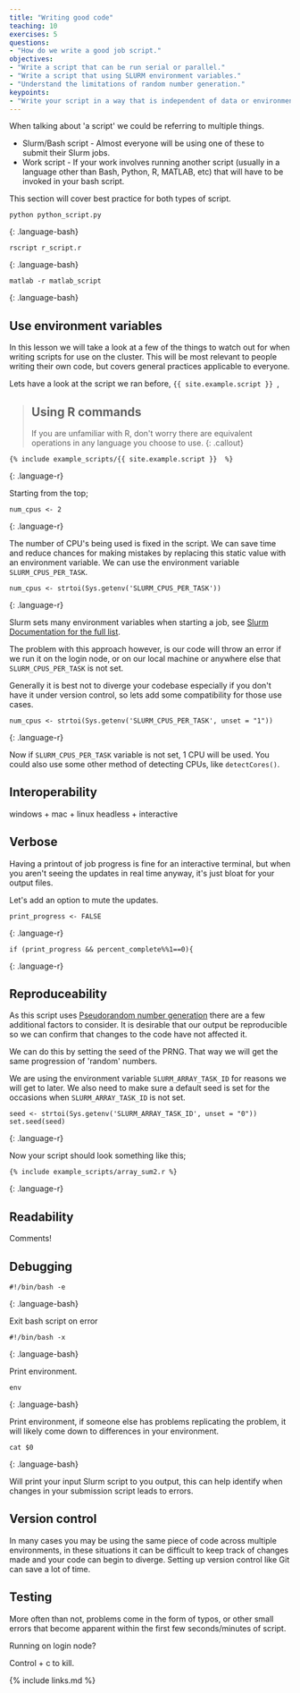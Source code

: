 ```yaml
---
title: "Writing good code"
teaching: 10
exercises: 5
questions:
- "How do we write a good job script."
objectives:
- "Write a script that can be run serial or parallel."
- "Write a script that using SLURM environment variables."
- "Understand the limitations of random number generation."
keypoints:
- "Write your script in a way that is independent of data or environment. (elaborate)"
---
```


When talking about 'a script' we could be referring to multiple things.

* Slurm/Bash script - Almost everyone will be using one of these to submit their Slurm jobs.
* Work script - If your work involves running another script (usually in a language other than Bash, Python, R, MATLAB, etc) that will have to be invoked in your bash script.

This section will cover best practice for both types of script. 

```
python python_script.py
```
{: .language-bash}


```
rscript r_script.r
```
{: .language-bash}

```
matlab -r matlab_script
```
{: .language-bash}

## Use environment variables

In this lesson we will take a look at a few of the things to watch out for when writing scripts for use on the cluster.
This will be most relevant to people writing their own code, but covers general practices applicable to everyone.

Lets have a look at the script we ran before, `{{ site.example.script }} `, 

> ## Using R commands
>
> If you are unfamiliar with R, don't worry there are equivalent operations in any language you choose to use.
{: .callout}

```
{% include example_scripts/{{ site.example.script }}  %}
```
{: .language-r}

Starting from the top;

```
num_cpus <- 2
```
{: .language-r}

The number of CPU's being used is fixed in the script. We can save time and reduce chances for making mistakes by replacing this static value with an environment variable. 
We can use the environment variable `SLURM_CPUS_PER_TASK`.

```
num_cpus <- strtoi(Sys.getenv('SLURM_CPUS_PER_TASK')) 
```
{: .language-r}

Slurm sets many environment variables when starting a job, see [Slurm Documentation for the full list](https://slurm.schedmd.com/sbatch.html). 

The problem with this approach however, is our code will throw an error if we run it on the login node, or on our local machine or anywhere else that `SLURM_CPUS_PER_TASK` is not set.

Generally it is best not to diverge your codebase especially if you don't have it under version control, so lets add some compatibility for those use cases.

```
num_cpus <- strtoi(Sys.getenv('SLURM_CPUS_PER_TASK', unset = "1")) 
```
{: .language-r}


Now if `SLURM_CPUS_PER_TASK` variable is not set, 1 CPU will be used. You could also use some other method of detecting CPUs, like `detectCores()`.

## Interoperability

windows + mac + linux
headless + interactive

## Verbose 


Having a printout of job progress is fine for an interactive terminal, but when you aren't seeing the updates in real time anyway, it's just bloat for your output files.

Let's add an option to mute the updates.

```
print_progress <- FALSE
```
{: .language-r}


```
if (print_progress && percent_complete%%1==0){

```
{: .language-r}

## Reproduceability 

As this script uses [Pseudorandom number generation](https://en.wikipedia.org/wiki/Pseudorandom_number_generator) there are a few additional factors to consider.
It is desirable that our output be reproducible so we can confirm that changes to the code have not affected it. 

We can do this by setting the seed of the PRNG. That way we will get the same progression of 'random' numbers.

We are using the environment variable `SLURM_ARRAY_TASK_ID` for reasons we will get to later. We also need to make sure a default seed is set for the occasions when `SLURM_ARRAY_TASK_ID` is not set.

```
seed <- strtoi(Sys.getenv('SLURM_ARRAY_TASK_ID', unset = "0"))
set.seed(seed)
```
{: .language-r}


Now your script should look something like this;

```
{% include example_scripts/array_sum2.r %}
```
{: .language-r}

## Readability

Comments!

## Debugging

```
#!/bin/bash -e
```
{: .language-bash}

Exit bash script on error

```
#!/bin/bash -x
```
{: .language-bash}

Print environment.

```
env
```
{: .language-bash}

Print environment, if someone else has problems replicating the problem, it will likely come down to differences in your environment.

```
cat $0
```
{: .language-bash}

Will print your input Slurm script to you output, this can help identify when changes in your submission script leads to errors.

## Version control

In many cases you may be using the same piece of code across multiple environments, in these situations it can be difficult to keep track of changes made and your code can begin to diverge. Setting up version control like Git can save a lot of time.

## Testing

More often than not, problems come in the form of typos, or other small errors that become apparent within the first few seconds/minutes of script. 

Running on login node?

Control + c to kill.

{% include links.md %}
